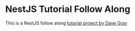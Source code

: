 # NestJS Tutorial Follow Along

This is a NestJS follow along [tutorial project by Dave Gray](https://www.youtube.com/watch?v=juNVinepwKA&list=PL0Zuz27SZ-6MexSAh5x1R3rU6Mg2zYBVr&index=1)
